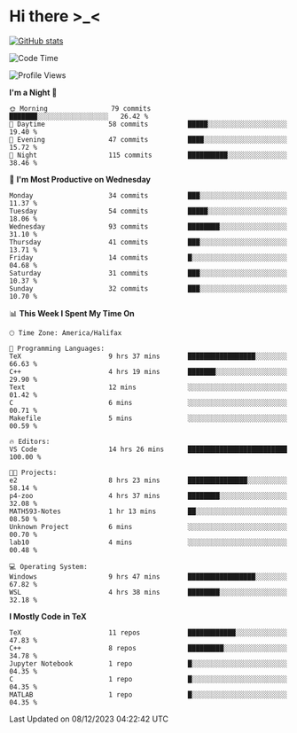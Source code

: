 # Hi there \>_<

[![GitHub stats](https://github-readme-stats.vercel.app/api?username=ARessegetesStery&show_icons=true&theme=transparent)](https://github.com/anuraghazra/github-readme-stats)

<!--START_SECTION:waka-->
![Code Time](http://img.shields.io/badge/Code%20Time-539%20hrs%204%20mins-blue)

![Profile Views](http://img.shields.io/badge/Profile%20Views-1-blue)

**I'm a Night 🦉** 

```text
🌞 Morning                79 commits          ███████░░░░░░░░░░░░░░░░░░   26.42 % 
🌆 Daytime                58 commits          █████░░░░░░░░░░░░░░░░░░░░   19.40 % 
🌃 Evening                47 commits          ████░░░░░░░░░░░░░░░░░░░░░   15.72 % 
🌙 Night                  115 commits         ██████████░░░░░░░░░░░░░░░   38.46 % 
```
📅 **I'm Most Productive on Wednesday** 

```text
Monday                   34 commits          ███░░░░░░░░░░░░░░░░░░░░░░   11.37 % 
Tuesday                  54 commits          █████░░░░░░░░░░░░░░░░░░░░   18.06 % 
Wednesday                93 commits          ████████░░░░░░░░░░░░░░░░░   31.10 % 
Thursday                 41 commits          ███░░░░░░░░░░░░░░░░░░░░░░   13.71 % 
Friday                   14 commits          █░░░░░░░░░░░░░░░░░░░░░░░░   04.68 % 
Saturday                 31 commits          ███░░░░░░░░░░░░░░░░░░░░░░   10.37 % 
Sunday                   32 commits          ███░░░░░░░░░░░░░░░░░░░░░░   10.70 % 
```


📊 **This Week I Spent My Time On** 

```text
🕑︎ Time Zone: America/Halifax

💬 Programming Languages: 
TeX                      9 hrs 37 mins       █████████████████░░░░░░░░   66.63 % 
C++                      4 hrs 19 mins       ███████░░░░░░░░░░░░░░░░░░   29.90 % 
Text                     12 mins             ░░░░░░░░░░░░░░░░░░░░░░░░░   01.42 % 
C                        6 mins              ░░░░░░░░░░░░░░░░░░░░░░░░░   00.71 % 
Makefile                 5 mins              ░░░░░░░░░░░░░░░░░░░░░░░░░   00.59 % 

🔥 Editors: 
VS Code                  14 hrs 26 mins      █████████████████████████   100.00 % 

🐱‍💻 Projects: 
e2                       8 hrs 23 mins       ███████████████░░░░░░░░░░   58.14 % 
p4-zoo                   4 hrs 37 mins       ████████░░░░░░░░░░░░░░░░░   32.08 % 
MATH593-Notes            1 hr 13 mins        ██░░░░░░░░░░░░░░░░░░░░░░░   08.50 % 
Unknown Project          6 mins              ░░░░░░░░░░░░░░░░░░░░░░░░░   00.70 % 
lab10                    4 mins              ░░░░░░░░░░░░░░░░░░░░░░░░░   00.48 % 

💻 Operating System: 
Windows                  9 hrs 47 mins       █████████████████░░░░░░░░   67.82 % 
WSL                      4 hrs 38 mins       ████████░░░░░░░░░░░░░░░░░   32.18 % 
```

**I Mostly Code in TeX** 

```text
TeX                      11 repos            ████████████░░░░░░░░░░░░░   47.83 % 
C++                      8 repos             █████████░░░░░░░░░░░░░░░░   34.78 % 
Jupyter Notebook         1 repo              █░░░░░░░░░░░░░░░░░░░░░░░░   04.35 % 
C                        1 repo              █░░░░░░░░░░░░░░░░░░░░░░░░   04.35 % 
MATLAB                   1 repo              █░░░░░░░░░░░░░░░░░░░░░░░░   04.35 % 
```




 Last Updated on 08/12/2023 04:22:42 UTC
<!--END_SECTION:waka-->
